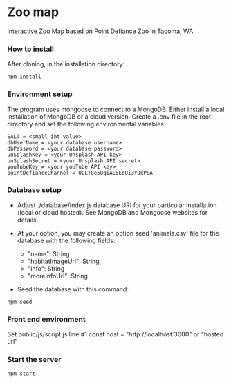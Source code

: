 # Zoo map
Interactive Zoo Map based on Point Defiance Zoo in Tacoma, WA

### How to install
After cloning, in the installation directory:
```
npm install
```

### Environment setup
The program uses mongoose to connect to a MongoDB.  Either install a local installation of MongoDB or a cloud version.
Create a .env file in the root directory and set the following environmental variables:
```
SALT = <small int value>
dbUserName = <your database username>
dbPassword = <your database password>
unSplashKey = <your Unsplash API key> 
unSplashSecret = <your Unsplash API secret>
youTubeKey = <your youTube API key>
pointDefianceChannel = UCLT8e5UqiAE5EoQi3YDkP8A
```

### Database setup
- Adjust ./database/index.js database URI for your particular installation (local or cloud hosted).  See MongoDB and Mongoose websites for details.

- At your option, you may create an option seed 'animals.csv' file for the database with the following fields:
  - "name": String
  - "habitatImageUrl": String
  - "info": String
  - "moreInfoUrl": String

- Seed the database with this command:
```
npm seed
```

### Front end environment
Set public/js/script.js line #1 const host = "http://localhost:3000" or "hosted url"

### Start the server
```
npm start
```


 
